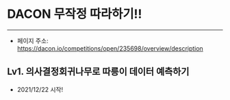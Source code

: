 # DACON 무작정 따라하기!!
******
* 페이지 주소: https://dacon.io/competitions/open/235698/overview/description
## Lv1. 의사결정회귀나무로 따릉이 데이터 예측하기
* 2021/12/22 시작!
